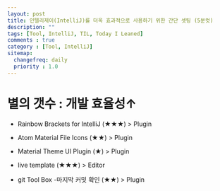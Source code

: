 ```yaml
---
layout: post
title: 인텔리제이(IntelliJ)를 더욱 효과적으로 사용하기 위한 간단 셋팅 (5분컷)
description: ""
tags: [Tool, IntelliJ, TIL, Today I Leaned]
comments : true
category : [Tool, IntelliJ]
sitemap:
  changefreq: daily
  priority : 1.0
---
```


# 별의 갯수 : 개발 효율성↑


* Rainbow Brackets for IntelliJ (★★★) > Plugin

* Atom Material File Icons (★★) > Plugin

* Material Theme UI Plugin (★) > Plugin

* live template (★★★) > Editor

* git Tool Box -마지막 커밋 확인 (★★) > Plugin

